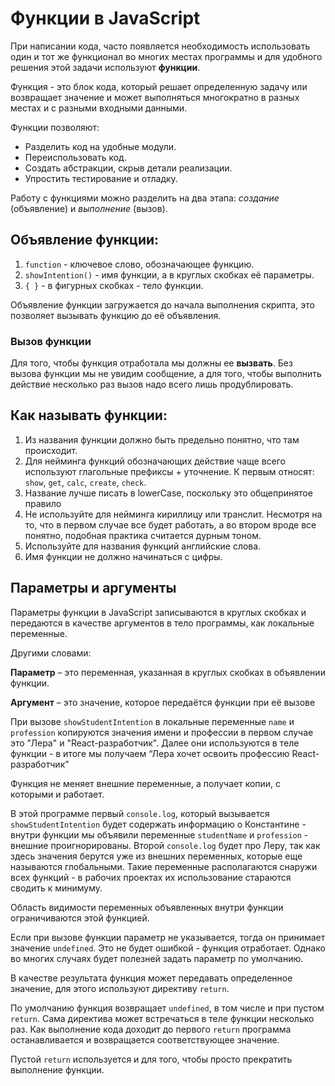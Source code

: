 # Функции в JavaScript

При написании кода, часто появляется необходимость использовать один и тот же функционал во многих местах программы и для удобного решения этой задачи используют **функции**.

Функция - это блок кода, который решает определенную задачу или возвращает значение и может выполняться многократно в разных местах и с разными входными данными.

Функции позволяют:

- Разделить код на удобные модули.
- Переиспользовать код.
- Создать абстракции, скрыв детали реализации.
- Упростить тестирование и отладку.

Работу с функциями можно разделить на два этапа: _создание_ (объявление) и _выполнение_ (вызов).

## Объявление функции:
1. `function` - ключевое слово, обозначающее функцию.
2. `showIntention()` - имя функции, а в круглых скобках её параметры.
3. `{ }` - в фигурных скобках - тело функции.

Объявление функции загружается до начала выполнения скрипта, это позволяет вызывать функцию до её объявления.

### Вызов функции

Для того, чтобы функция отработала мы должны ее **вызвать**.
Без вызова функции мы не увидим сообщение, а для того, чтобы выполнить действие несколько раз вызов надо всего лишь продублировать.

## Как называть функции:

1. Из названия функции должно быть предельно понятно, что там происходит.
2. Для нейминга функций обозначающих действие чаще всего используют глагольные префиксы + уточнение. К первым относят: `show`, `get`, `calc`, `create`, `check`.
3. Название лучше писать в lowerCase, поскольку это общепринятое правило
4. Не используйте для нейминга кириллицу или транслит. Несмотря на то, что в первом случае все будет работать, а во втором вроде все понятно, подобная практика считается дурным тоном.
5. Используйте для названия функций английские слова.
6. Имя функции не должно начинаться с цифры.

## Параметры и аргументы

Параметры функции в JavaScript записываются в круглых скобках и передаются в качестве аргументов в тело программы, как локальные переменные.

Другими словами:

**Параметр** – это переменная, указанная в круглых скобках в объявлении функции.

**Аргумент** – это значение, которое передаётся функции при её вызове

При вызове `showStudentIntention` в локальные переменные `name` и `profession` копируются значения имени и профессии в первом случае это "Лера" и "React-разработчик". Далее они используются в теле функции - в итоге мы получаем “Лера хочет освоить профессию React-разработчик”

Функция не меняет внешние переменные, а получает копии, с которыми и работает.

В этой программе первый `console.log`, который вызывается `showStudentIntention` будет содержать информацию о Константине - внутри функции мы объявили переменные `studentName` и `profession` - внешние проигнорированы. Второй `console.log` будет про Леру, так как здесь значения берутся уже из внешних переменных, которые еще называются глобальными. Такие переменные располагаются снаружи всех функций - в рабочих проектах их использование стараются сводить к минимуму.

Область видимости переменных объявленных внутри функции ограничиваются этой функцией.

Если при вызове функции параметр не указывается, тогда он принимает значение `undefined`. Это не будет ошибкой - функция отработает. Однако во многих случаях будет полезней задать параметр по умолчанию.

В качестве результата функция может передавать определенное значение, для этого используют директиву `return`.

По умолчанию функция возвращает `undefined`, в том числе и при пустом `return`. Сама директива может встречаться в теле функции несколько раз. Как выполнение кода доходит до первого `return` программа останавливается и возвращается соответствующее значение.

Пустой `return` используется и для того, чтобы просто прекратить выполнение функции.

